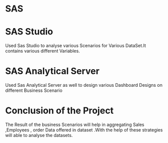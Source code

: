 # SAS
# SAS Studio
Used Sas Studio to analyse various Scenarios for Various DataSet.It
contains various different Variables.
# SAS Analytical Server
Used Sas Analytical Server as well to design various Dashboard Designs on different Business Scenario
# Conclusion of the Project
The Result of the business Scenarios will help in aggregating Sales ,Employees , order Data offered in dataset .With the help of these strategies will able to analyse the datasets.
